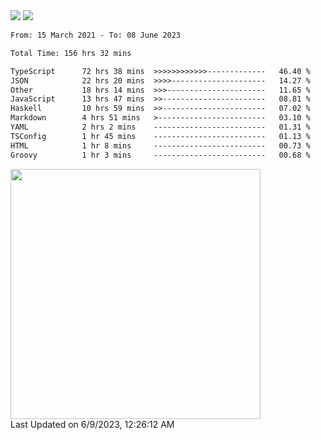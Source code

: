 <div>
  <img src="https://github-readme-stats.vercel.app/api?username=naporin0624&count_private=true&show_icons=true" />
  <img src="https://github-readme-stats.vercel.app/api/top-langs/?username=naporin0624&layout=compact&hide=css" />
  <!--START_SECTION:waka-->

```txt
From: 15 March 2021 - To: 08 June 2023

Total Time: 156 hrs 32 mins

TypeScript      72 hrs 38 mins  >>>>>>>>>>>>-------------   46.40 %
JSON            22 hrs 20 mins  >>>>---------------------   14.27 %
Other           18 hrs 14 mins  >>>----------------------   11.65 %
JavaScript      13 hrs 47 mins  >>-----------------------   08.81 %
Haskell         10 hrs 59 mins  >>-----------------------   07.02 %
Markdown        4 hrs 51 mins   >------------------------   03.10 %
YAML            2 hrs 2 mins    -------------------------   01.31 %
TSConfig        1 hr 45 mins    -------------------------   01.13 %
HTML            1 hr 8 mins     -------------------------   00.73 %
Groovy          1 hr 3 mins     -------------------------   00.68 %
```

<!--END_SECTION:waka-->
  
  <!--START_SECTION:lapras-card-->
<a href="https://lapras.com/public/CDQE7TF" target="_blank" rel="noopener noreferrer"><img src="https://lapras-card-generator.vercel.app/api/svg?e=3.68&b=3.48&i=3.5&b1=%23232323&b2=%236d6d6d&i1=%23212121&i2=%23818181&l=ja" width="400" ></a>  
Last Updated on 6/9/2023, 12:26:12 AM
<!--END_SECTION:lapras-card-->
</div>
